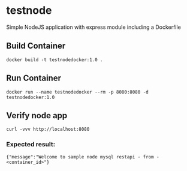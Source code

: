 # testnode

Simple NodeJS application with express module including a Dockerfile

## Build Container
```
docker build -t testnodedocker:1.0 .
```

## Run Container
```
docker run --name testnodedocker --rm -p 8080:8080 -d testnodedocker:1.0
```

## Verify node app
```
curl -vvv http://localhost:8080
```

### Expected result:
```
{"message":"Welcome to sample node mysql restapi - from - <container_id>"}
```
